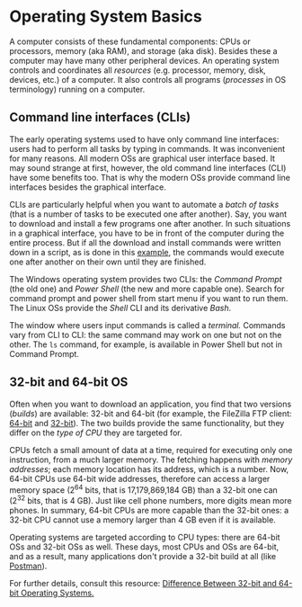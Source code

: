 # Operating System Basics

A computer consists of these fundamental components: CPUs or processors, memory (aka RAM), and storage (aka disk). Besides these a computer may have many other peripheral devices. An operating system controls and coordinates all _resources_ (e.g. processor, memory, disk, devices, etc.) of a computer. It also controls all programs (_processes_ in OS terminology) running on a computer.

## Command line interfaces (CLIs)

The early operating systems used to have only command line interfaces: users had to perform all tasks by typing in commands. It was inconvenient for many reasons. All modern OSs are graphical user interface based. It may sound strange at first, however, the old command line interfaces (CLI) have some benefits too. That is why the modern OSs provide command line interfaces besides the graphical interface.

CLIs are particularly helpful when you want to automate a _batch of tasks_ (that is a number of tasks to be executed one after another). Say, you want to download and install a few programs one after another. In such situations in a graphical interface, you have to be in front of the computer during the entire process. But if all the download and install commands were written down in a script, as is done in this [example](https://gist.github.com/brettjrea/e566a998d102ea2c2b8220c9c585e438), the commands would execute one after another on their own until they are finished.

The Windows operating system provides two CLIs: the _Command Prompt_ (the old one) and _Power Shell_ (the new and more capable one). Search for command prompt and power shell from start menu if you want to run them. The Linux OSs provide the _Shell_ CLI and its derivative _Bash_.

The window where users input commands is called a _terminal._ Commands vary from CLI to CLI: the same command may work on one but not on the other. The `ls` command, for example, is available in Power Shell but not in Command Prompt.

## 32-bit and 64-bit OS

Often when you want to download an application, you find that two versions (_builds_) are available: 32-bit and 64-bit (for example, the FileZilla FTP client: [64-bit](https://filezilla-project.org/download.php) and [32-bit](https://filezilla-project.org/download.php?platform=win32)). The two builds provide the same functionality, but they differ on the _type of CPU_ they are targeted for.

CPUs fetch a small amount of data at a time, required for executing only one instruction, from a much larger memory. The fetching happens with _memory addresses_; each memory location has its address, which is a number. Now, 64-bit CPUs use 64-bit wide addresses, therefore can access a larger memory space (2<sup>64</sup> bits, that is 17,179,869,184 GB) than a 32-bit one can (2<sup>32</sup> bits, that is 4 GB). Just like cell phone numbers, more digits mean more phones. In summary, 64-bit CPUs are more capable than the 32-bit ones: a 32-bit CPU cannot use a memory larger than 4 GB even if it is available.

Operating systems are targeted according to CPU types: there are 64-bit OSs and 32-bit OSs as well. These days, most CPUs and OSs are 64-bit, and as a result, many applications don't provide a 32-bit build at all (like [Postman](https://www.postman.com/downloads/)).

For further details, consult this resource: [Difference Between 32-bit and 64-bit Operating Systems.](https://www.geeksforgeeks.org/32-bit-vs-64-bit-operating-systems/)
